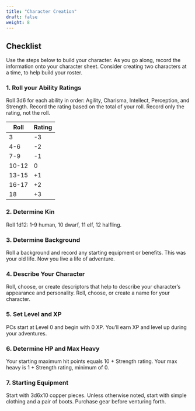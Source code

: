 ```yaml
---
title: "Character Creation"
draft: false
weight: 8
---
```


## Checklist

Use the steps below to build your character. As you go along, record the information onto your character sheet. Consider creating two characters at a time, to help build your roster.

### 1. Roll your Ability Ratings

Roll 3d6 for each ability in order: Agility, Charisma, Intellect, Perception, and Strength. Record the rating based on the total of your roll. Record only the rating, not the roll.

| Roll | Rating |
| --- | --- |
| 3 | -3 | 
| 4-6 | -2 |
| 7-9 | -1 |
| 10-12| 0 |
| 13-15 | +1 |
| 16-17 | +2 |
| 18 | +3 |

### 2. Determine Kin

Roll 1d12: 1-9 human, 10 dwarf, 11 elf, 12 halfling.

### 3. Determine Background

Roll a background and record any starting equipment or benefits. This was your old life. Now you live a life of adventure.

### 4. Describe Your Character

Roll, choose, or create descriptors that help to describe your character’s appearance and personality.
Roll, choose, or create a name for your character.

### 5. Set Level and XP

PCs start at Level 0 and begin with 0 XP. You’ll earn XP and level up during your adventures.

### 6. Determine HP and Max Heavy

Your starting maximum hit points equals 10 + Strength rating. Your max heavy is 1 + Strength rating, minimum of 0.

### 7. Starting Equipment

Start with 3d6x10 copper pieces. Unless otherwise noted, start with simple clothing and a pair of boots. Purchase gear before venturing forth.